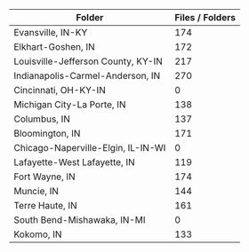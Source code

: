 | Folder                             |   Files / Folders |
|------------------------------------|-------------------|
| Evansville, IN-KY                  |               174 |
| Elkhart-Goshen, IN                 |               172 |
| Louisville-Jefferson County, KY-IN |               217 |
| Indianapolis-Carmel-Anderson, IN   |               270 |
| Cincinnati, OH-KY-IN               |                 0 |
| Michigan City-La Porte, IN         |               138 |
| Columbus, IN                       |               137 |
| Bloomington, IN                    |               171 |
| Chicago-Naperville-Elgin, IL-IN-WI |                 0 |
| Lafayette-West Lafayette, IN       |               119 |
| Fort Wayne, IN                     |               174 |
| Muncie, IN                         |               144 |
| Terre Haute, IN                    |               161 |
| South Bend-Mishawaka, IN-MI        |                 0 |
| Kokomo, IN                         |               133 |